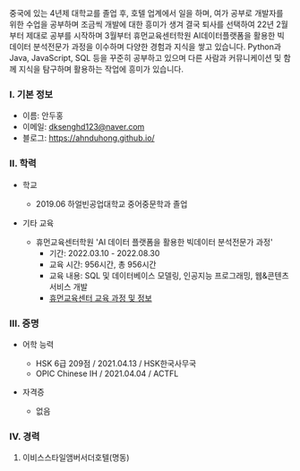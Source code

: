 중국에 있는 4년제 대학교를 졸업 후, 호텔 업계에서 일을 하며, 여가 공부로 개발자를 위한 수업을 공부하며 조금씩 개발에 대한 흥미가 생겨 결국 퇴사를 선택하여 22년 2월부터 제대로 공부를 시작하며 3월부터 휴먼교육센터학원 AI데이터플랫폼을 활용한 빅데이터 분석전문가 과정을 이수하며 다양한 경험과 지식을 쌓고 있습니다. Python과 Java, JavaScript, SQL 등을 꾸준히 공부하고 있으며 다른 사람과 커뮤니케이션 및 함께 지식을 탐구하며 활용하는 작업에 흥미가 있습니다.

### Ⅰ. 기본 정보
* 이름: 안두홍
* 이메일: dksenghd123@naver.com
* 블로그: https://ahnduhong.github.io/

### Ⅱ. 학력
* 학교
  * 2019.06 하얼빈공업대학교 중어중문학과 졸업

* 기타 교육
  * 휴먼교육센터학원 'AI 데이터 플랫폼을 활용한 빅데이터 분석전문가 과정'
    * 기간: 2022.03.10 - 2022.08.30
    * 교육 시간: 956시간, 총 956시간
    * 교육 내용: SQL 및 데이터베이스 모델링, 인공지능 프로그래밍, 웹&콘텐츠서비스 개발
    * [휴먼교육센터 교육 과정 및 정보](https://www.hrd.go.kr/hrdp/co/pcobo/PCOBO0100P.do?tracseId=AIG20210000328592&tracseTme=2&crseTracseSe=C0061&trainstCstmrId=#)

### Ⅲ. 증명
* 어학 능력
  * HSK 6급 209점 / 2021.04.13 / HSK한국사무국
  * OPIC Chinese IH / 2021.04.04 / ACTFL

* 자격증
  * 없음

### Ⅳ. 경력
 1. 이비스스타일앰버서더호텔(명동)
